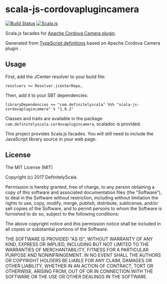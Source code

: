 scala-js-cordovaplugincamera
===============

[![Build Status](https://travis-ci.org/DefinitelyScala/scala-js-cordovaplugincamera.svg?branch=master)](https://travis-ci.org/DefinitelyScala/scala-js-cordovaplugincamera)
[![Scala.js](https://www.scala-js.org/assets/badges/scalajs-0.6.15.svg)](https://www.scala-js.org/)

Scala.js facades for [Apache Cordova Camera plugin](https://github.com/apache/cordova-plugin-camera).

Generated from [TypeScript definitions](https://github.com/DefinitelyTyped/DefinitelyTyped/tree/master/cordovaplugincamera) based on Apache Cordova Camera plugin .

Usage
-----

First, add the JCenter resolver to your build file:
 
```
resolvers += Resolver.jcenterRepo,
```

Then, add it to your SBT dependencies:

```
libraryDependencies += "com.definitelyscala" %%% "scala-js-cordovaplugincamera" % "1.0.2"
```

Classes and traits are available in the package `com.definitelyscala.cordovaplugincamera`, scaladoc is provided.

This project provides Scala.js facades. You will still need to include the JavaScript library source in your web page.

License
-------

The MIT License (MIT)

Copyright (c) 2017 DefinitelyScala

Permission is hereby granted, free of charge, to any person obtaining a copy of this software and associated documentation files (the "Software"), to deal in the Software without restriction, including without limitation the rights to use, copy, modify, merge, publish, distribute, sublicense, and/or sell copies of the Software, and to permit persons to whom the Software is furnished to do so, subject to the following conditions:

The above copyright notice and this permission notice shall be included in all copies or substantial portions of the Software.

THE SOFTWARE IS PROVIDED "AS IS", WITHOUT WARRANTY OF ANY KIND, EXPRESS OR IMPLIED, INCLUDING BUT NOT LIMITED TO THE WARRANTIES OF MERCHANTABILITY, FITNESS FOR A PARTICULAR PURPOSE AND NONINFRINGEMENT. IN NO EVENT SHALL THE AUTHORS OR COPYRIGHT HOLDERS BE LIABLE FOR ANY CLAIM, DAMAGES OR OTHER LIABILITY, WHETHER IN AN ACTION OF CONTRACT, TORT OR OTHERWISE, ARISING FROM, OUT OF OR IN CONNECTION WITH THE SOFTWARE OR THE USE OR OTHER DEALINGS IN THE SOFTWARE.
